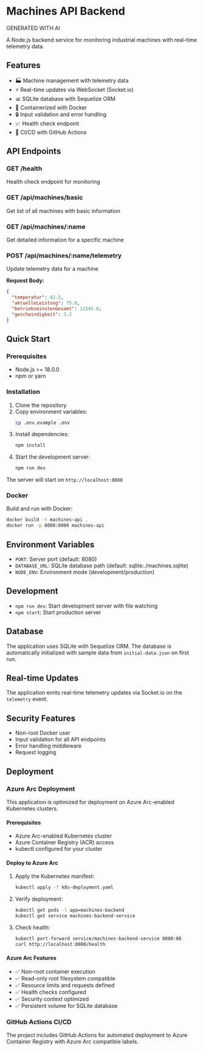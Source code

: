 # Machines API Backend
GENERATED WITH AI 


A Node.js backend service for monitoring industrial machines with real-time telemetry data.

## Features

- 🏭 Machine management with telemetry data
- ⚡ Real-time updates via WebSocket (Socket.io)
- 📊 SQLite database with Sequelize ORM
- 🐳 Containerized with Docker
- 🔒 Input validation and error handling
- 📈 Health check endpoint
- 🚀 CI/CD with GitHub Actions

## API Endpoints

### GET /health
Health check endpoint for monitoring

### GET /api/machines/basic
Get list of all machines with basic information

### GET /api/machines/:name
Get detailed information for a specific machine

### POST /api/machines/:name/telemetry
Update telemetry data for a machine

**Request Body:**
```json
{
  "temperatur": 42.5,
  "aktuelleLeistung": 75.0,
  "betriebsminutenGesamt": 12345.0,
  "geschwindigkeit": 3.2
}
```

## Quick Start

### Prerequisites
- Node.js >= 18.0.0
- npm or yarn

### Installation

1. Clone the repository
2. Copy environment variables:
   ```bash
   cp .env.example .env
   ```
3. Install dependencies:
   ```bash
   npm install
   ```
4. Start the development server:
   ```bash
   npm run dev
   ```

The server will start on `http://localhost:8080`

### Docker

Build and run with Docker:
```bash
docker build -t machines-api .
docker run -p 8080:8080 machines-api
```

## Environment Variables

- `PORT`: Server port (default: 8080)
- `DATABASE_URL`: SQLite database path (default: sqlite:./machines.sqlite)
- `NODE_ENV`: Environment mode (development/production)

## Development

- `npm run dev`: Start development server with file watching
- `npm start`: Start production server

## Database

The application uses SQLite with Sequelize ORM. The database is automatically initialized with sample data from `initial-data.json` on first run.

## Real-time Updates

The application emits real-time telemetry updates via Socket.io on the `telemetry` event.

## Security Features

- Non-root Docker user
- Input validation for all API endpoints
- Error handling middleware
- Request logging

## Deployment

### Azure Arc Deployment

This application is optimized for deployment on Azure Arc-enabled Kubernetes clusters.

#### Prerequisites
- Azure Arc-enabled Kubernetes cluster
- Azure Container Registry (ACR) access
- kubectl configured for your cluster

#### Deploy to Azure Arc

1. Apply the Kubernetes manifest:
   ```bash
   kubectl apply -f k8s-deployment.yaml
   ```

2. Verify deployment:
   ```bash
   kubectl get pods -l app=machines-backend
   kubectl get service machines-backend-service
   ```

3. Check health:
   ```bash
   kubectl port-forward service/machines-backend-service 8080:80
   curl http://localhost:8080/health
   ```

#### Azure Arc Features
- ✅ Non-root container execution
- ✅ Read-only root filesystem compatible
- ✅ Resource limits and requests defined
- ✅ Health checks configured
- ✅ Security context optimized
- ✅ Persistent volume for SQLite database

### GitHub Actions CI/CD

The project includes GitHub Actions for automated deployment to Azure Container Registry with Azure Arc compatible labels.